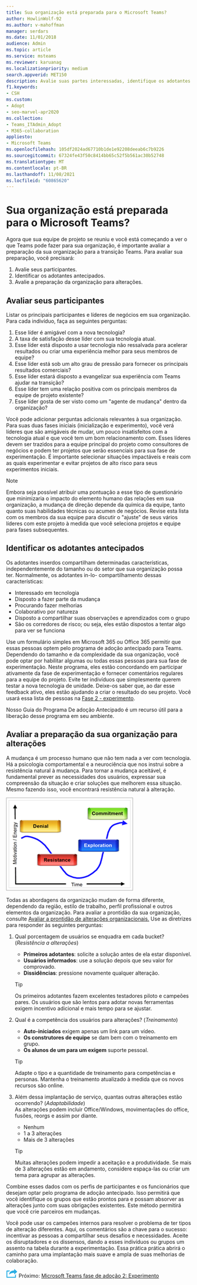 ```yaml
---
title: Sua organização está preparada para o Microsoft Teams?
author: HowlinWolf-92
ms.author: v-mahoffman
manager: serdars
ms.date: 11/01/2018
audience: Admin
ms.topic: article
ms.service: msteams
ms.reviewer: karuanag
ms.localizationpriority: medium
search.appverid: MET150
description: Avalie suas partes interessadas, identifique os adotantes antecipados e avalie se sua organização está pronta para a transição para Teams.
f1.keywords:
- CSH
ms.custom:
- Adopt
- seo-marvel-apr2020
ms.collection:
- Teams_ITAdmin_Adopt
- M365-collaboration
appliesto:
- Microsoft Teams
ms.openlocfilehash: 105df2024ad67710b1de1e92208deeab6c7b9226
ms.sourcegitcommit: 67324fe43f50c8414bb65c52f5b561ac30b52748
ms.translationtype: MT
ms.contentlocale: pt-BR
ms.lasthandoff: 11/08/2021
ms.locfileid: "60865620"
---
```

# <a name="how-ready-is-your-organization-for-microsoft-teams"></a>Sua organização está preparada para o Microsoft Teams?

Agora que sua equipe de projeto se reuniu e você está começando a ver o que Teams pode fazer para sua organização, é importante avaliar a preparação da sua organização para a transição Teams. Para avaliar sua preparação, você precisará:

1. Avalie seus participantes.
2. Identificar os adotantes antecipados.
3. Avalie a preparação da organização para alterações. 

## <a name="assess-your-stakeholders"></a>Avaliar seus participantes

Listar os principais participantes e líderes de negócios em sua organização. Para cada indivíduo, faça as seguintes perguntas:
 
1. Esse líder é amigável com a nova tecnologia?
2. A taxa de satisfação desse líder com sua tecnologia atual.
3. Esse líder está disposto a usar tecnologia não ressalvada para acelerar resultados ou criar uma experiência melhor para seus membros de equipe?
4. Esse líder está sob um alto grau de pressão para fornecer os principais resultados comerciais? 
5. Esse líder estará disposto a evangelizar sua experiência com Teams ajudar na transição?
6. Esse líder tem uma relação positiva com os principais membros da equipe de projeto existente?
7. Esse líder gosta de ser visto como um "agente de mudança" dentro da organização?  

Você pode adicionar perguntas adicionais relevantes à sua organização. Para suas duas fases iniciais (inicialização e experimento), você verá líderes que são amigáveis de mudar, um pouco insatisfeitos com a tecnologia atual e que você tem um bom relacionamento com. Esses líderes devem ser trazidos para a equipe principal do projeto como consultores de negócios e podem ter projetos que serão essenciais para sua fase de experimentação. É importante selecionar situações impactáveis e reais com as quais experimentar e evitar projetos de alto risco para seus experimentos iniciais.
   
> [!NOTE]
> Embora seja possível atribuir uma pontuação a esse tipo de questionário que minimizaria o impacto do elemento humano das relações em sua organização, a mudança de direção depende da química da equipe, tanto quanto suas habilidades técnicas ou acumen de negócios. Revise esta lista com os membros da sua equipe para discutir o "ajuste" de seus vários líderes com este projeto à medida que você seleciona projetos e equipe para fases subsequentes. 

## <a name="identify-early-adopters"></a>Identificar os adotantes antecipados

Os adotantes inserdos compartilham determinadas características, independentemente do tamanho ou do setor que sua organização possa ter. Normalmente, os adotantes in-lo- compartilhamento dessas características:

- Interessado em tecnologia
- Disposto a fazer parte da mudança
- Procurando fazer melhorias
- Colaborativo por natureza
- Disposto a compartilhar suas observações e aprendizados com o grupo
- São os corredores de risco; ou seja, eles estão dispostos a tentar algo para ver se funciona

Use um formulário simples em Microsoft 365 ou Office 365 permitir que essas pessoas optem pelo programa de adoção antecipado para Teams. Dependendo do tamanho e da complexidade da sua organização, você pode optar por habilitar algumas ou todas essas pessoas para sua fase de experimentação. Neste programa, eles estão concordando em participar ativamente da fase de experimentação e fornecer comentários regulares para a equipe do projeto. Evite ter indivíduos que simplesmente querem testar a nova tecnologia de unidade. Deixe-os saber que, ao dar esse feedback ativo, eles estão ajudando a criar o resultado do seu projeto. Você usará essa lista de pessoas na [Fase 2 - experimento](teams-adoption-phase2-experiment.md).

Nosso Guia do Programa De adoção Antecipado é um recurso útil para a liberação desse programa em seu ambiente.  
 
## <a name="assess-your-organizations-readiness-for-change"></a>Avaliar a preparação da sua organização para alterações

A mudança é um processo humano que não tem nada a ver com tecnologia. Há a psicologia comportamental e a neurociência que nos instrui sobre a resistência natural à mudança. Para tornar a mudança aceitável, é fundamental prever as necessidades dos usuários, expressar sua compreensão da situação e criar soluções que melhorem essa situação. Mesmo fazendo isso, você encontrará resistência natural à alteração.  

![Graph ilustrando a resistência à alteração.](media/teams-adoption-resistance.png)

Todas as abordagens da organização mudam de forma diferente, dependendo da região, estilo de trabalho, perfil profissional e outros elementos da organização. Para avaliar a prontidão da sua organização, consulte [Avaliar a prontidão de alterações organizacionais.](upgrade-org-change-readiness.md) Use as diretrizes para responder às seguintes perguntas:

1. Qual porcentagem de usuários se enquadra em cada bucket? (*Resistência a alterações*)
    - **Primeiros adotantes**: solicite a solução antes de ela estar disponível.
    - **Usuários informados**: use a solução depois que seu valor for comprovado.
    - **Dissidências**: pressione novamente qualquer alteração.
    
   > [!TIP]
   > Os primeiros adotantes fazem excelentes testadores piloto e campeões pares. Os usuários que são lentos para adotar novas ferramentas exigem incentivo adicional e mais tempo para se ajustar. 

2. Qual é a competência dos usuários para alterações? (*Treinamento*)
    - **Auto-iniciados** exigem apenas um link para um vídeo.
    - **Os construtores de equipe** se dam bem com o treinamento em grupo.
    - **Os alunos de um para um exigem** suporte pessoal.

    > [!TIP]
    > Adapte o tipo e a quantidade de treinamento para competências e personas. Mantenha o treinamento atualizado à medida que os novos recursos são online.

3. Além dessa implantação de serviço, quantas outras alterações estão ocorrendo? (*Adaptabilidade*) <br/>As alterações podem incluir Office/Windows, movimentações do office, fusões, reorgs e assim por diante.
    - Nenhum
    - 1 a 3 alterações
    - Mais de 3 alterações
 
    > [!TIP] 
    > Muitas alterações podem impedir a aceitação e a produtividade. Se mais de 3 alterações estão em andamento, considere espaça-las ou criar um tema para agrupar as alterações.  

Combine esses dados com os perfis de participantes e os funcionários que desejam optar pelo programa de adoção antecipado. Isso permitirá que você identifique os grupos que estão prontos para e possam absorver as alterações junto com suas obrigações existentes. Este método permitirá que você crie parceiros em mudanças.

Você pode usar os campeões internos para resolver o problema de ter tipos de alteração diferentes. Aqui, os comentários são a chave para o sucesso: incentivar as pessoas a compartilhar seus desafios e necessidades. Aceite os disruptadores e os dissensos, dando a esses indivíduos ou grupos um assento na tabela durante a experimentação. Essa prática prática abrirá o caminho para uma implantação mais suave e ampla de suas melhorias de colaboração.  

![Um ícone que representa a próxima etapa.](media/teams-adoption-next-icon.png) Próximo: [Microsoft Teams fase de adoção 2: Experimento](teams-adoption-phase2-experiment.md) 
